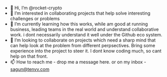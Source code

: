 - 👋 Hi, I’m @rocket-crypto
- 👀 I’m interested in collaborating projects that help solve interesting challenges or problems 
- 🌱 I’m currently learning how this works, while am good at running business, leading teams in the real world and understand collaborative work. i dont necessarily understand it well under the Github eco system. 
- 💞️ I’m looking to collaborate on projects which need a sharp mind that can help look at the problem from different perpsectives. Bring some experience into the project to steer it. I dont know coding much, so cant help on that front. 
- 📫 How to reach me - drop me a message here. or on my inbox - sagun@tenvv.com

<!---
rocket-crypto/rocket-crypto is a ✨ special ✨ repository because its `README.md` (this file) appears on your GitHub profile.
You can click the Preview link to take a look at your changes.
--->
